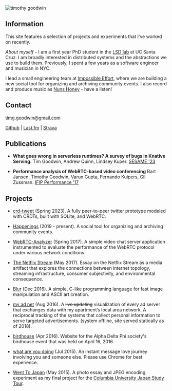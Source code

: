![timothy goodwin](/images/timothy_goodwin-3-2.jpg)
## Information
This site features a selection of projects and experiments that I’ve worked on recently.

_About myself_ – I am a first year PhD student in the [LSD lab](https://lsd.ucsc.edu) at UC Santa Cruz. I am broadly interested in distributed systems and the abstractions we use to build them. Previously, I spent a few years as a software engineer and musician in NYC.

I lead a small engineering team at [Impossible Effort](https://impossible-effort.com), where we are building a new social tool for organizing and archiving community events. I also record and produce music as [Nuns Honey](https://nunshoney.bandcamp.com) - have a listen!

## Contact
timg.goodwin@gmail.com

[Github](https://github.com/tgoodwin) | [Last.fm](https://www.strava.com/athletes/43726571) | [Strava](https://www.strava.com/athletes/43726571)

## Publications
- **What goes wrong in serverless runtimes? A survey of bugs in Knative Serving.**
Tim Goodwin, Andrew Quinn, Lindsey Kuper.
[SESAME '23](https://sesame23.github.io)

- **Performance analysis of WebRTC-based video conferencing**
Bart Jansen, Timothy Goodwin, Varun Gupta, Fernando Kuipers, Gil Zussman.
[IFIP Performance '17](https://dl.acm.org/toc/sigmetrics/2018/45/3)

## Projects
- [crd-tweet](https://github.com/tgoodwin/crd-tweet) (Spring 2023). A fully peer-to-peer twitter prototype modeled with CRDTs, built with SQLite, and WebRTC.

- [Happenings](https://whatshappenings.com) (2019 - present). A social tool for organizing and archiving community events.

- [WebRTC-Analyzer](https://github.com/tgoodwin/webRTC-analyzer) (Spring 2017). A simple video chat server application instrumented to evaluate the performance of the WebRTC protocol under various network conditions.

- [The Netflix Stream](https://discrete.events/netflix-model) (May 2017). Essay on the Netflix Stream as a media artifact that explores the connections between internet topology, streaming infrastructure, consumer subjectivity, and environmental consequence.

- [Blur](https://github.com/dextercallender/blur) (Dec 2016). A simple, C-like programming language for fast image manipulation and ASCII art creation.

- [my ad net](https://my-ad-net.appspot.com/) (Aug 2016). A ~~live updating~~ visualization of every ad server that exchanges data with my apartment’s local area network. A reciprocal tracking of the systems that collect personal information to serve targeted advertisements. (system offline, site served statically as of 2018).

- [birdhouse](https://discrete.events/birdhouse/) (Apr 2016). Website for the Alpha Delta Phi society's birdhouse event that was held on April 16, 2016.

- [what are you doing](http://tgoodwin.github.io/what-are-you-doing) (Jul 2015). An instant message love journey involving you and someone else. Please use Chrome for best experience.

- [Went To Japan](http://tgoodwin.github.io/went-to-japan) (May 2015). A photo essay and JPEG encoding experiment as my final project for the [Columbia University Japan Study Tour](https://www.college.columbia.edu/news/columbia-university-japan-study-tour-announced).
